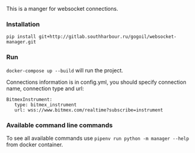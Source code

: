 This is a manger for websocket connections.
### Installation
`pip install git+http://gitlab.southharbour.ru/gogoil/websocket-manager.git`

### Run 
`docker-compose up --build` will run the project.

Connections information is in config.yml, you should specify connection name, connection type and url:
```
BitmexInstrument:
   type: bitmex_instrument
   url: wss://www.bitmex.com/realtime?subscribe=instrument
```

### Available command line commands
To see all available commands use `pipenv run python -m manager --help` from docker container.
